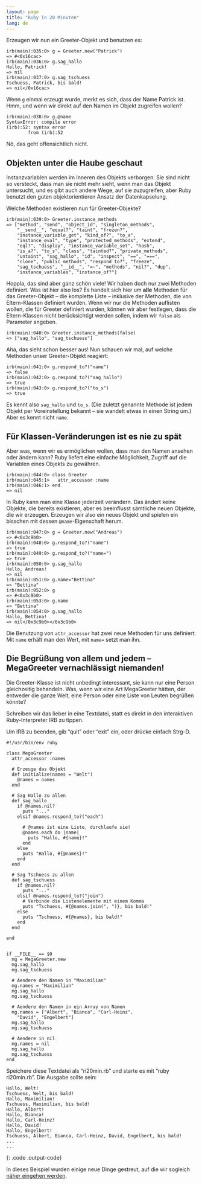 ```yaml
---
layout: page
title: "Ruby in 20 Minuten"
lang: de
---
```


Erzeugen wir nun ein Greeter-Objekt und benutzen es:

    irb(main):035:0> g = Greeter.new("Patrick")
    => #<0x16cac>
    irb(main):036:0> g.sag_hallo
    Hallo, Patrick!
    => nil
    irb(main):037:0> g.sag_tschuess
    Tschuess, Patrick, bis bald!
    => nil</0x16cac>

Wenn `g` einmal erzeugt wurde, merkt es sich, dass der Name Patrick ist.
Hmm, und wenn wir direkt auf den Namen im Objekt zugreifen wollen?

    irb(main):038:0> g.@name
    SyntaxError: compile error
    (irb):52: syntax error
            from (irb):52

Nö, das geht offensichtlich nicht.

## Objekten unter die Haube geschaut

Instanzvariablen werden im Inneren des Objekts verborgen. Sie sind nicht
so versteckt, dass man sie nicht mehr sieht, wenn man das Objekt
untersucht, und es gibt auch andere Wege, auf sie zuzugreifen, aber Ruby
benutzt den guten objektorientieren Ansatz der Datenkapselung.

Welche Methoden existieren nun für Greeter-Objekte?

    irb(main):039:0> Greeter.instance_methods
    => ["method", "send", "object_id", "singleton_methods",
        "__send__", "equal?", "taint", "frozen?",
        "instance_variable_get", "kind_of?", "to_a",
        "instance_eval", "type", "protected_methods", "extend",
        "eql?", "display", "instance_variable_set", "hash",
        "is_a?", "to_s", "class", "tainted?", "private_methods",
        "untaint", "sag_hallo", "id", "inspect", "==", "===",
        "clone", "public_methods", "respond_to?", "freeze",
        "sag_tschuess", "__id__", "=~", "methods", "nil?", "dup",
        "instance_variables", "instance_of?"]

Hoppla, das sind aber ganz schön viele! Wir haben doch nur zwei Methoden
definiert. Was ist hier also los? Es handelt sich hier um **alle**
Methoden für das Greeter-Objekt – die komplette Liste – inklusive der
Methoden, die von Eltern-Klassen definiert wurden. Wenn wir nur die
Methoden auflisten wollen, die für Greeter definiert wurden, können wir
aber festlegen, dass die Eltern-Klassen nicht berücksichtigt werden
sollen, indem wir `false` als Parameter angeben.

    irb(main):040:0> Greeter.instance_methods(false)
    => ["sag_hallo", "sag_tschuess"]

Aha, das sieht schon besser aus! Nun schauen wir mal, auf welche
Methoden unser Greeter-Objekt reagiert:

    irb(main):041:0> g.respond_to?("name")
    => false
    irb(main):042:0> g.respond_to?("sag_hallo")
    => true
    irb(main):043:0> g.respond_to?("to_s")
    => true

Es kennt also `sag_hallo` und `to_s`. (Die zuletzt genannte Methode ist
jedem Objekt per Voreinstellung bekannt – sie wandelt etwas in einen
String um.) Aber es kennt nicht `name`.

## Für Klassen-Veränderungen ist es nie zu spät

Aber was, wenn wir es ermöglichen wollen, dass man den Namen ansehen
oder ändern kann? Ruby liefert eine einfache Möglichkeit, Zugriff auf
die Variablen eines Objekts zu gewähren.

    irb(main):044:0> class Greeter
    irb(main):045:1>   attr_accessor :name
    irb(main):046:1> end
    => nil

In Ruby kann man eine Klasse jederzeit verändern. Das ändert keine
Objekte, die bereits existieren, aber es beeinflusst sämtliche neuen
Objekte, die wir erzeugen. Erzeugen wir also ein neues Objekt und
spielen ein bisschen mit dessen `@name`-Eigenschaft herum.

    irb(main):047:0> g = Greeter.new("Andreas")
    => #<0x3c9b0>
    irb(main):048:0> g.respond_to?("name")
    => true
    irb(main):049:0> g.respond_to?("name=")
    => true
    irb(main):050:0> g.sag_hallo
    Hallo, Andreas!
    => nil
    irb(main):051:0> g.name="Bettina"
    => "Bettina"
    irb(main):052:0> g
    => #<0x3c9b0>
    irb(main):053:0> g.name
    => "Bettina"
    irb(main):054:0> g.sag_hallo
    Hallo, Bettina!
    => nil</0x3c9b0></0x3c9b0>

Die Benutzung von `attr_accessor` hat zwei neue Methoden für uns
definiert: Mit `name` erhält man den Wert, mit `name=` setzt man ihn.

## Die Begrüßung von allem und jedem – MegaGreeter vernachlässigt niemanden!

Die Greeter-Klasse ist nicht unbedingt interessant, sie kann nur eine
Person gleichzeitig behandeln. Was, wenn wir eine Art MegaGreeter
hätten, der entweder die ganze Welt, eine Person oder eine Liste von
Leuten begrüßen könnte?

Schreiben wir das lieber in eine Textdatei, statt es direkt in den
interaktiven Ruby-Interpreter IRB zu tippen.

Um IRB zu beenden, gib “quit” oder “exit” ein, oder drücke einfach
Strg-D.

    #!/usr/bin/env ruby
    
    class MegaGreeter
      attr_accessor :names
    
      # Erzeuge das Objekt
      def initialize(names = "Welt")
        @names = names
      end
    
      # Sag Hallo zu allen
      def sag_hallo
        if @names.nil?
          puts "..."
        elsif @names.respond_to?("each")
    
          # @names ist eine Liste, durchlaufe sie!
          @names.each do |name|
            puts "Hallo, #{name}!"
          end
        else
          puts "Hallo, #{@names}!"
        end
      end
    
      # Sag Tschuess zu allen
      def sag_tschuess
        if @names.nil?
          puts "..."
        elsif @names.respond_to?("join")
          # Verbinde die Listenelemente mit einem Komma
          puts "Tschuess, #{@names.join(", ")}, bis bald!"
        else
          puts "Tschuess, #{@names}, bis bald!"
        end
      end
    
    end
    
    
    if __FILE__ == $0
      mg = MegaGreeter.new
      mg.sag_hallo
      mg.sag_tschuess
    
      # Aendere den Namen in "Maximilian"
      mg.names = "Maximilian"
      mg.sag_hallo
      mg.sag_tschuess
    
      # Aendere den Namen in ein Array von Namen
      mg.names = ["Albert", "Bianca", "Carl-Heinz",
        "David", "Engelbert"]
      mg.sag_hallo
      mg.sag_tschuess
    
      # Aendere in nil
      mg.names = nil
      mg.sag_hallo
      mg.sag_tschuess
    end

Speichere diese Textdatei als “ri20min.rb” und starte es mit “ruby
ri20min.rb”. Die Ausgabe sollte sein:

    Hallo, Welt!
    Tschuess, Welt, bis bald!
    Hallo, Maximilian!
    Tschuess, Maximilian, bis bald!
    Hallo, Albert!
    Hallo, Bianca!
    Hallo, Carl-Heinz!
    Hallo, David!
    Hallo, Engelbert!
    Tschuess, Albert, Bianca, Carl-Heinz, David, Engelbert, bis bald!
    ...
    ...
{: .code .output-code}

In dieses Beispiel wurden einige neue Dinge gestreut, auf die wir
sogleich [näher eingehen werden](../4/).

